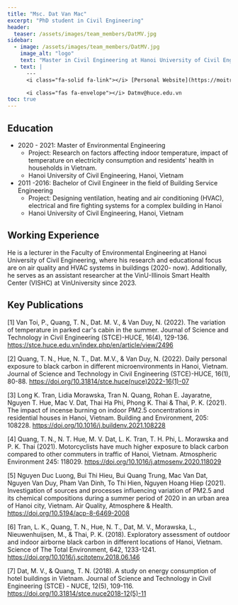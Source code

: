 ```yaml
---
title: "Msc. Dat Van Mac"
excerpt: "PhD student in Civil Engineering"
header:
  teaser: /assets/images/team_members/DatMV.jpg
sidebar:
  - image: /assets/images/team_members/DatMV.jpg
    image_alt: "logo"
    text: "Master in Civil Engineering at Hanoi University of Civil Engineering"
  - text: |
      ---
      <i class="fa-solid fa-link"></i> [Personal Website](https://moitruong.huce.edu.vn/ths-mac-van-dat)

      <i class="fas fa-envelope"></i> Datmv@huce.edu.vn
toc: true
---
```


## Education
- 2020 - 2021: Master of  Environmental Engineering
  * Project: Research on factors affecting indoor temperature, impact of temperature on electricity consumption and residents' health in households in Vietnam.
  * Hanoi University of Civil Engineering, Hanoi, Vietnam
- 2011 -2016: Bachelor of Civil Engineer in the field of Building Service Engineering
  * Project: Designing ventilation, heating and air conditioning (HVAC), electrical and fire fighting systems for a complex building in Hanoi
  * Hanoi University of Civil Engineering, Hanoi, Vietnam

## Working Experience
He is a lecturer in the Faculty of Environmental Engineering at Hanoi University of Civil Engineering, where his research and educational focus are on air quality and HVAC systems in buildings (2020- now). Additionally, he serves as an assistant researcher at the VinU-Illinois Smart Health Center (VISHC) at VinUniversity since 2023.

## Key Publications
[1] Van Toi, P., Quang, T. N., Dat. M. V., & Van Duy, N. (2022). The variation of temperature in parked car's cabin in the summer. Journal of Science and Technology in Civil Engineering (STCE)-HUCE, 16(4), 129-136. https://stce.huce.edu.vn/index.php/en/article/view/2496

[2] Quang, T. N., Hue, N. T., Dat. M.V., & Van Duy, N. (2022). Daily personal exposure to black carbon in different microenvironments in Hanoi, Vietnam. Journal of Science and Technology in Civil Engineering (STCE)-HUCE, 16(1), 80-88.
https://doi.org/10.31814/stce.huce(nuce)2022-16(1)-07

[3] Long K. Tran, Lidia Morawska, Tran N. Quang, Rohan E. Jayaratne, Nguyen T. Hue, Mac V. Dat, Thai Ha Phi, Phong K. Thai & Thai, P. K. (2021). The impact of incense burning on indoor PM2.5 concentrations in residential houses in Hanoi, Vietnam. Building and Environment, 205: 108228. https://doi.org/10.1016/j.buildenv.2021.108228

[4] Quang, T. N., N. T. Hue, M. V. Dat, L. K. Tran, T. H. Phi, L. Morawska and P. K. Thai (2021). Motorcyclists have much higher exposure to black carbon compared to other commuters in traffic of Hanoi, Vietnam. Atmospheric Environment 245: 118029. https://doi.org/10.1016/j.atmosenv.2020.118029

[5] Nguyen Duc Luong, Bui Thi Hieu, Bui Quang Trung, Mac Van Dat, Nguyen Van Duy, Pham Van Dinh, To Thi Hien, Nguyen Hoang Hiep (2021). Investigation of sources and processes influencing variation of PM2.5 and its chemical compositions during a summer period of 2020 in an urban area of Hanoi city, Vietnam. Air Quality, Atmosphere & Health.
https://doi.org/10.5194/acp-8-6469-2008

[6] Tran, L. K., Quang, T. N., Hue, N. T., Dat, M. V., Morawska, L., Nieuwenhuijsen, M., & Thai, P. K. (2018). Exploratory assessment of outdoor and indoor airborne black carbon in different locations of Hanoi, Vietnam. Science of The Total Environment, 642, 1233-1241.
https://doi.org/10.1016/j.scitotenv.2018.06.146

[7] Dat, M. V., & Quang, T. N. (2018). A study on energy consumption of hotel buildings in Vietnam. Journal of Science and Technology in Civil Engineering (STCE) - NUCE, 12(5), 109-116.
https://doi.org/10.31814/stce.nuce2018-12(5)-11
